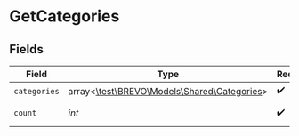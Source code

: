 # GetCategories


## Fields

| Field                                                                            | Type                                                                             | Required                                                                         | Description                                                                      | Example                                                                          |
| -------------------------------------------------------------------------------- | -------------------------------------------------------------------------------- | -------------------------------------------------------------------------------- | -------------------------------------------------------------------------------- | -------------------------------------------------------------------------------- |
| `categories`                                                                     | array<[\test\BREVO\Models\Shared\Categories](../../Models/Shared/Categories.md)> | :heavy_check_mark:                                                               | N/A                                                                              |                                                                                  |
| `count`                                                                          | *int*                                                                            | :heavy_check_mark:                                                               | Number of categories                                                             | 17655                                                                            |